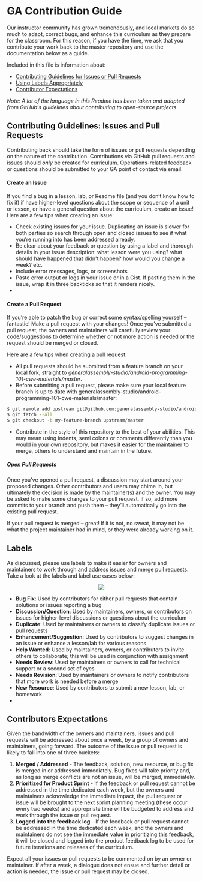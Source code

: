 # GA Contribution Guide

Our instructor community has grown tremendously, and local markets do so much to adapt, correct bugs, and enhance this curriculum as they prepare for the classroom.  For this reason, if you have the time, we ask that you contribute your work back to the master repository and use the documentation below as a guide.

Included in this file is information about:

- [Contributing Guidelines for Issues or Pull Requests](#contributing-guidelines-issues-and-pull-requests)
- [Using Labels Appropriately](#labels)
- [Contributor Expectations](#contributors-expectations)

_Note: A lot of the language in this Readme has been taken and adapted from GitHub's guidelines about contributing to open-source projects_.

## Contributing Guidelines: Issues and Pull Requests

Contributing back should take the form of issues or pull requests depending on the nature of the contribution.  Contributions via GitHub pull requests and issues should *only* be created for curriculum.  Operations-related feedback or questions should be submitted to your GA point of contact via email.

#### Create an Issue

If you find a bug in a lesson, lab, or Readme file (and you don’t know how to fix it) if have higher-level questions about the scope or sequence of a unit or lesson, or have a general question about the curriculum, create an issue!
Here are a few tips when creating an issue:

- Check existing issues for your issue. Duplicating an issue is slower for both parties so search through open and closed issues to see if what you’re running into has been addressed already.
- Be clear about your feedback or question by using a label and thorough details in your issue description: what lesson were you using? what should have happened that didn't happen? how would you change a week? etc.
- Include error messages, logs, or screenshots
- Paste error output or logs in your issue or in a Gist. If pasting them in the issue, wrap it in three backticks so that it renders nicely.
- 
#### Create a Pull Request

If you’re able to patch the bug or correct some syntax/spelling yourself – fantastic! Make a pull request with your changes! Once you’ve submitted a pull request, the owners and maintainers will carefully review your code/suggestions to determine whether or not more action is needed or the request should be merged or closed.

Here are a few tips when creating a pull request:

- All pull requests should be submitted from a feature branch on your local fork, straight to *generalassembly-studio/android-programming-101-cwe-materials/master*.
- Before submitting a pull request, please make sure your local feature branch is up to date with generalassembly-studio/android-programming-101-cwe-materials/master:

```bash
$ git remote add upstream git@github.com:generalassembly-studio/android-programming-101-cwe-materials
$ git fetch --all
$ git checkout -b my-feature-branch upstream/master
```

- Contribute in the style of this repository to the best of your abilities. This may mean using indents, semi colons or comments differently than you would in your own repository, but makes it easier for the maintainer to merge, others to understand and maintain in the future.  

##### Open Pull Requests

Once you’ve opened a pull request, a discussion may start around your proposed changes. Other contributors and users may chime in, but ultimately the decision is made by the maintainer(s) and the owner. You may be asked to make some changes to your pull request, if so, add more commits to your branch and push them – they’ll automatically go into the existing pull request.

If your pull request is merged – great! If it is not, no sweat, it may not be what the project maintainer had in mind, or they were already working on it.

## Labels

As discussed, please use labels to make it easier for owners and maintainers to work through and address issues and merge pull requests.  Take a look at the labels and label use cases below:

<p align="center">
  <img src="https://i.imgur.com/l51r7vz.png">
</p>

- **Bug Fix**:  Used by contributors for either pull requests that contain solutions or issues reporting a bug
- **Discussion/Question**:  Used by maintainers, owners, or contributors on issues for higher-level discussions or questions about the curriculum
- **Duplicate**:  Used by maintainers or owners to classify duplicate issues or pull requests
- **Enhancement/Suggestion**:  Used by contributors to suggest changes in an issue or enhance a lesson/lab for various reasons
- **Help Wanted**:  Used by maintainers, owners, or contributors to invite others to collaborate; this will be used in conjunction with assignment
- **Needs Review**: Used by maintainers or owners to call for technical support or a second set of eyes
- **Needs Revision**:  Used by maintainers or owners to notify contributors that more work is needed before a merge
- **New Resource**:  Used by contributors to submit a new lesson, lab, or homework
- 
## Contributors Expectations

Given the bandwidth of the owners and maintainers, issues and pull requests will be addressed about once a week, by a group of owners and maintainers, going forward.  The outcome of the issue or pull request is likely to fall into one of three buckets:

1. **Merged / Addressed** - The feedback, solution, new resource, or bug fix is merged in or addressed immediately. Bug fixes will take priority and, as long as merge conflicts are not an issue, will be merged, immediately.
2. **Prioritized for Product Sprint** - If the feedback or pull request cannot be addressed in the time dedicated each week, but the owners and maintainers acknowledge the immediate impact, the pull request or issue will be brought to the next sprint planning meeting (these occur every two weeks) and appropriate time will be budgeted to address and work through the issue or pull request.
3. **Logged into the feedback log** - If the feedback or pull request cannot be addressed in the time dedicated each week, and the owners and maintainers do not see the immediate value in prioritizing this feedback, it will be closed and logged into the product feedback log to be used for future iterations and releases of the curriculum. 

Expect all your issues or pull requests to be commented on by an owner or maintainer.  If after a week, a dialogue does not ensue and further detail or action is needed, the issue or pull request may be closed.
